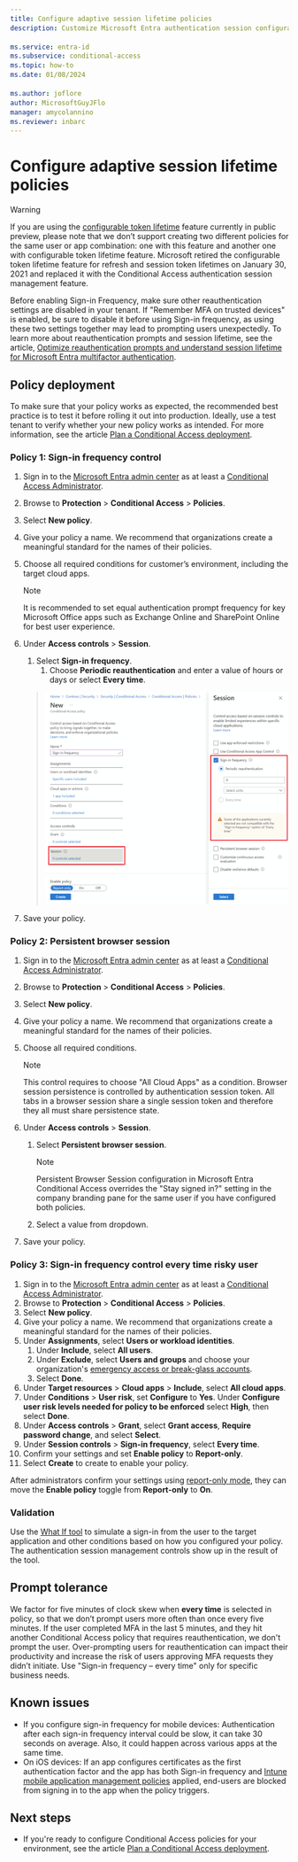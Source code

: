 ```yaml
---
title: Configure adaptive session lifetime policies
description: Customize Microsoft Entra authentication session configuration including user sign-in frequency and browser session persistence.

ms.service: entra-id
ms.subservice: conditional-access
ms.topic: how-to
ms.date: 01/08/2024

ms.author: joflore
author: MicrosoftGuyJFlo
manager: amycolannino
ms.reviewer: inbarc
---
```

# Configure adaptive session lifetime policies

> [!WARNING]
> If you are using the [configurable token lifetime](~/identity-platform/configurable-token-lifetimes.md) feature currently in public preview, please note that we don’t support creating two different policies for the same user or app combination: one with this feature and another one with configurable token lifetime feature. Microsoft retired the configurable token lifetime feature for refresh and session token lifetimes on January 30, 2021 and replaced it with the Conditional Access authentication session management feature.  
>
> Before enabling Sign-in Frequency, make sure other reauthentication settings are disabled in your tenant. If "Remember MFA on trusted devices" is enabled, be sure to disable it before using Sign-in frequency, as using these two settings together may lead to prompting users unexpectedly. To learn more about reauthentication prompts and session lifetime, see the article, [Optimize reauthentication prompts and understand session lifetime for Microsoft Entra multifactor authentication](~/identity/authentication/concepts-azure-multi-factor-authentication-prompts-session-lifetime.md).

## Policy deployment

To make sure that your policy works as expected, the recommended best practice is to test it before rolling it out into production. Ideally, use a test tenant to verify whether your new policy works as intended. For more information, see the article [Plan a Conditional Access deployment](plan-conditional-access.md).

### Policy 1: Sign-in frequency control

1. Sign in to the [Microsoft Entra admin center](https://entra.microsoft.com) as at least a [Conditional Access Administrator](../role-based-access-control/permissions-reference.md#conditional-access-administrator).
1. Browse to **Protection** > **Conditional Access** > **Policies**.
1. Select **New policy**.
1. Give your policy a name. We recommend that organizations create a meaningful standard for the names of their policies.
1. Choose all required conditions for customer’s environment, including the target cloud apps.

   > [!NOTE]
   > It is recommended to set equal authentication prompt frequency for key Microsoft Office apps such as Exchange Online and SharePoint Online for best user experience.

1. Under **Access controls** > **Session**.
   1. Select **Sign-in frequency**.
      1. Choose **Periodic reauthentication** and enter a value of hours or days or select **Every time**.

   > ![Screenshot showing a Conditional Access policy configured for sign-in frequency.](media/howto-conditional-access-session-lifetime/conditional-access-policy-session-sign-in-frequency.png)

1. Save your policy.


### Policy 2: Persistent browser session

1. Sign in to the [Microsoft Entra admin center](https://entra.microsoft.com) as at least a [Conditional Access Administrator](../role-based-access-control/permissions-reference.md#conditional-access-administrator).
1. Browse to **Protection** > **Conditional Access** > **Policies**.
1. Select **New policy**.
1. Give your policy a name. We recommend that organizations create a meaningful standard for the names of their policies.
1. Choose all required conditions.

   > [!NOTE]
   > This control requires to choose "All Cloud Apps" as a condition. Browser session persistence is controlled by authentication session token. All tabs in a browser session share a single session token and therefore they all must share persistence state.

1. Under **Access controls** > **Session**.
   1. Select **Persistent browser session**.

      > [!NOTE]
      > Persistent Browser Session configuration in Microsoft Entra Conditional Access overrides the "Stay signed in?" setting in the company branding pane for the same user if you have configured both policies.

   1. Select a value from dropdown.
1. Save your policy.

### Policy 3: Sign-in frequency control every time risky user

1. Sign in to the [Microsoft Entra admin center](https://entra.microsoft.com) as at least a [Conditional Access Administrator](../role-based-access-control/permissions-reference.md#conditional-access-administrator).
1. Browse to **Protection** > **Conditional Access** > **Policies**.
1. Select **New policy**.
1. Give your policy a name. We recommend that organizations create a meaningful standard for the names of their policies.
1. Under **Assignments**, select **Users or workload identities**.
   1. Under **Include**, select **All users**.
   1. Under **Exclude**, select **Users and groups** and choose your organization's [emergency access or break-glass accounts](~/identity/role-based-access-control/security-emergency-access.md).
   1. Select **Done**.
1. Under **Target resources** > **Cloud apps** > **Include**, select **All cloud apps**.
1. Under **Conditions** > **User risk**, set **Configure** to **Yes**. Under **Configure user risk levels needed for policy to be enforced** select **High**, then select **Done**.
1. Under **Access controls** > **Grant**, select **Grant access**, **Require password change**, and select **Select**.
1. Under **Session controls** > **Sign-in frequency**, select **Every time**.
1. Confirm your settings and set **Enable policy** to **Report-only**.
1. Select **Create** to create to enable your policy.

After administrators confirm your settings using [report-only mode](howto-conditional-access-insights-reporting.md), they can move the **Enable policy** toggle from **Report-only** to **On**.

### Validation

Use the [What If tool](what-if-tool.md) to simulate a sign-in from the user to the target application and other conditions based on how you configured your policy. The authentication session management controls show up in the result of the tool.

## Prompt tolerance

We factor for five minutes of clock skew when **every time** is selected in policy, so that we don’t prompt users more often than once every five minutes. If the user completed MFA in the last 5 minutes, and they hit another Conditional Access policy that requires reauthentication, we don't prompt the user. Over-prompting users for reauthentication can impact their productivity and increase the risk of users approving MFA requests they didn’t initiate. Use "Sign-in frequency – every time" only for specific business needs.

## Known issues

* If you configure sign-in frequency for mobile devices: Authentication after each sign-in frequency interval could be slow, it can take 30 seconds on average. Also, it could happen across various apps at the same time.
* On iOS devices: If an app configures certificates as the first authentication factor and the app has both Sign-in frequency and [Intune mobile application management policies](/mem/intune/apps/app-lifecycle) applied, end-users are blocked from signing in to the app when the policy triggers.

## Next steps

* If you're ready to configure Conditional Access policies for your environment, see the article [Plan a Conditional Access deployment](plan-conditional-access.md).
